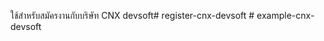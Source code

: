 ใช้สำหรับสมัครงานกับบริษัท CNX devsoft#   r e g i s t e r - c n x - d e v s o f t  
 #   e x a m p l e - c n x - d e v s o f t  
 